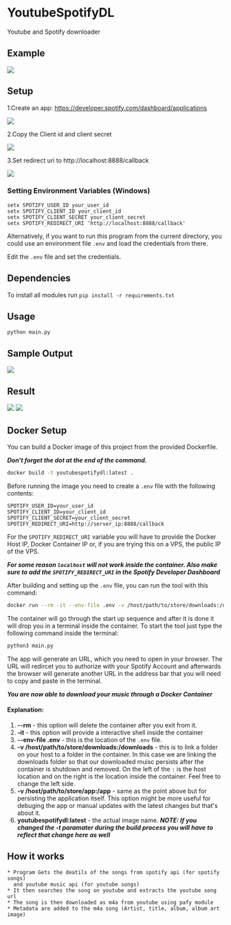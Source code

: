 # YoutubeSpotifyDL

Youtube and Spotify downloader

## Example

![](imgs/example.gif)

## Setup

1.Create an app: https://developer.spotify.com/dashboard/applications

![](imgs/setup.png)

2.Copy the Client id and client secret

![](imgs/copy.png)

3.Set redirect uri to http://localhost:8888/callback

![](imgs/redirecturi.png)

### Setting Environment Variables (Windows)

`setx SPOTIFY_USER_ID your_user_id`  
`setx SPOTIFY_CLIENT_ID your_client_id`  
`setx SPOTIFY_CLIENT_SECRET your_client_secret`  
`setx SPOTIFY_REDIRECT_URI 'http://localhost:8888/callback'`

Alternatively, if you want to run this program from the current directory, you could use an environment file `.env` and load the credentials from there.

Edit the `.env` file and set the credentials.

## Dependencies

To install all modules run `pip install -r requirements.txt`

## Usage

`python main.py`

## Sample Output

![](imgs/terminal.png)

## Result

![](imgs/folder.png)
![](imgs/musicplayer.png)

## Docker Setup 
You can build a Docker image of this project from the provided Dockerfile.

***Don't forget the dot at the end of the command.***

```sh
docker build -t youtubespotifydl:latest .
```
Before running the image you need to create a `.env` file with the following contents:

`SPOTIFY_USER_ID=your_user_id`  
`SPOTIFY_CLIENT_ID=your_client_id`  
`SPOTIFY_CLIENT_SECRET=your_client_secret`  
`SPOTIFY_REDIRECT_URI=http://server_ip:8888/callback`

For the `SPOTIFY_REDIRECT_URI` variable you will have to provide the Docker Host IP, Docker Container IP or, if you are trying this on a VPS, the public IP of the VPS.

***For some reason `localhost` will not work inside the container. Also make sure to add the `SPOTIFY_REDIRECT_URI` in the Spotify Developer Dashboard***

After building and setting up the `.env` file, you can run the tool with this command:

```sh
docker run --rm -it --env-file .env -v /host/path/to/store/downloads:/downloads -v /host/path/to/store/app:/app youtubespotifydl:latest
```
The container will go through the start up sequence and after it is done it will drop you in a terminal inside the container.
To start the tool just type the following command inside the terminal:
```sh
python3 main.py
```
The app will generate an URL, which you need to open in your browser. The URL will redircet you to authorize with your Spotify Account and afterwards the browser
will generate another URL in the address bar that you will need to copy and paste in the terminal. 

***You are now able to download your music through a Docker Container***

#### Explanation:
1. **--rm** - this option will delete the container after you exit from it.
2. **-it** - this option will provide a interactive shell inside the container
3. **--env-file .env** - this is the location of the `.env` file.
4. **-v /host/path/to/store/downloads:/downloads** - this is to link a folder on your host to a folder in the container. In this case we are linking the downloads folder so that our downloaded muisc persists after the container is shutdown and removed. On the left of the `:` is the host location and on the right is the location inside the container. Feel free to change the left side.
5. **-v /host/path/to/store/app:/app** - same as the point above but for persisting the application itself. This option might be more useful for debuging the app or manual updates with the latest changes but that's about it.
6. **youtubespotifydl:latest** - the actual image name. ***NOTE: If you changed the -t paramater during the build process you will have to reflect that change here as well***

## How it works

```
* Program Gets the deatils of the songs from spotify api (for spotify songs)
  and youtube music api (for youtube songs)
* It then searches the song on youtube and extracts the youtube song url
* The song is then downloaded as m4a from youtube using pafy module
* Metadata are added to the m4a song (Artist, title, album, album art image)
```

